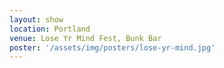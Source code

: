 ```yaml
---
layout: show
location: Portland
venue: Lose Yr Mind Fest, Bunk Bar
poster: '/assets/img/posters/lose-yr-mind.jpg'
---
```


